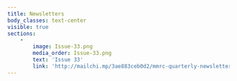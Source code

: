 ```yaml
---
title: Newsletters
body_classes: text-center
visible: true
sections:
    -
        image: Issue-33.png
        media_order: Issue-33.png
        text: 'Issue 33'
        link: 'http://mailchi.mp/3ae883ceb0d2/mmrc-quarterly-newsletter-issue-33'
---
```


